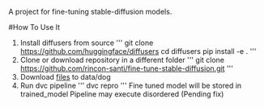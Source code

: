 A project for fine-tuning stable-diffusion models.

#How To Use It
1. Install diffusers from source
'''
git clone https://github.com/huggingface/diffusers
cd diffusers
pip install -e .
'''
2. Clone or download repository in a different folder
'''
git clone https://github.com/rincon-santi/fine-tune-stable-diffusion.git
'''
3. Download [files](https://drive.google.com/drive/folders/1BO_dyz-p65qhBRRMRA4TbZ8qW4rB99JZ) to data/dog
4. Run dvc pipeline
'''
dvc repro
'''
Fine tuned model will be stored in trained_model
Pipeline may execute disordered (Pending fix)